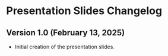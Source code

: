 # Presentation Slides Changelog

## Version 1.0 (February 13, 2025)
- Initial creation of the presentation slides.
